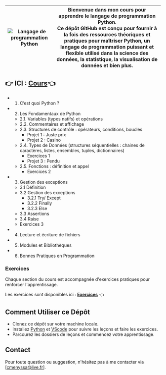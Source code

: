 | ![Langage de programmation Python](https://upload.wikimedia.org/wikipedia/commons/thumb/f/f8/Python_logo_and_wordmark.svg/1920px-Python_logo_and_wordmark.svg.png) | **Bienvenue dans mon cours pour apprendre le langage de programmation Python.**<br>Ce dépôt GitHub est conçu pour fournir à la fois des ressources théoriques et pratiques pour maîtriser Python, un langage de programmation puissant et flexible utilisé dans la science des données, la statistique, la visualisation de données et bien plus. |
| --- | --- |

## 👉 ICI : [Cours](cours/cours.ipynb)👈

- 1. C’est quoi Python ?
- 2. Les Fondamentaux de Python
  - 2.1. Variables (types natifs) et opérations
  - 2.2. Commentaires et affichage
  - 2.3. Structures de contrôle : opérateurs, conditions, boucles
    - Projet 1 : Juste prix
    - Projet 2 : Casino        
  - 2.4. Types de Données (structures séquentielles : chaines de caractères, listes, ensembles, tuples, dictionnaires)
    - Exercices 1
    - Projet 3 : Pendu
  - 2.5. Fonctions : définition et appel
    - Exercices 2      
- 3. Gestion des exceptions
    - 3.1 Définition
    - 3.2 Gestion des exceptions
      - 3.2.1 Try/ Except
      - 3.2.2 Finally
      - 3.2.3 Else
    - 3.3 Assertions
    - 3.4 Raise
    - Exercices 3
- 4. Lecture et écriture de fichiers
- 5. Modules et Bibliothèques
- 6. Bonnes Pratiques en Programmation

### Exercices

Chaque section du cours est accompagnée d'exercices pratiques pour renforcer l'apprentissage. 

Les exercices sont disponibles ici : **[Exercices](https://github.com/universdesdonnees/Python-Introduction/tree/main/exercices)** 👈

## Comment Utiliser ce Dépôt

- Clonez ce dépôt sur votre machine locale.
- Installez [Python](https://www.python.org/downloads/) et [VScode](https://code.visualstudio.com/) pour suivre les leçons et faire les exercices.
- Parcourez les dossiers de leçons et commencez votre apprentissage.

## Contact

Pour toute question ou suggestion, n'hésitez pas à me contacter via [cmenyssa@live.fr].
